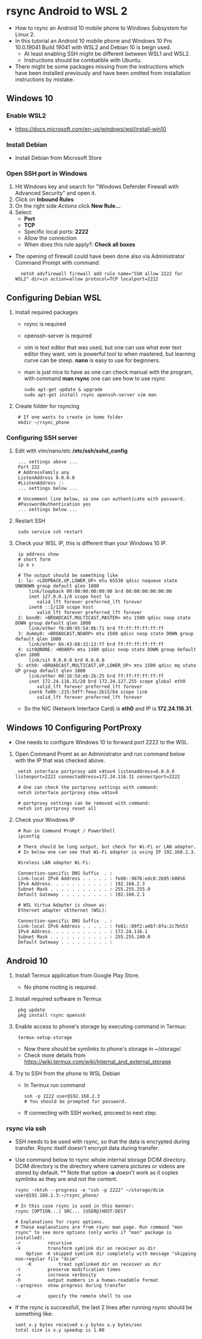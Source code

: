 # rsync Android to WSL 2
* How to rsync an Android 10 mobile phone to Windows Subsystem for Linux 2.
* In this tutorial an Android 10 mobile phone and Windows 10 Pro 10.0.19041 Build 19041 with WSL2 and Debian 10 is beign used.
   * At least enabling SSH might be different between WSL1 and WSL2.
   * Instructions should be combatible with Ubuntu.
* There might be some packages missing from the instructions which have been installed previously and have been omitted from installation instructions by mistake.

## Windows 10
### Enable WSL2
* https://docs.microsoft.com/en-us/windows/wsl/install-win10
### Install Debian
* Install Debian from Microsoft Store
### Open SSH port in Windows
1. Hit Windows key and search for "Windows Defender Firewall with Advanced Security" and open it.
1. Click on **Inbound Rules**
1. On the right side *Actions* click **New Rule...**
1. Select:
    * **Port**
    * **TCP**
    * Specific local ports: **2222**
    * Allow the connection
    * When does this rule apply?: **Check all boxes**
    
* The opening of firewall could have been done also via Administrator Command Prompt with command:

        netsh advfirewall firewall add rule name="SSH allow 2222 for WSL2" dir=in action=allow protocol=TCP localport=2222

## Configuring Debian WSL
1. Install required packages
   * rsync is required
   * openssh-server is required
   * vim is text editor that was used, but one can use what ever text editor they want. vim is powerful tool to when mastered, but learning curve can be steep. **nano** is easy to use for beginners.
   * man is just nice to have as one can check manual with the program, with command **man rsync** one can see how to use rsync

         sudo apt-get update & upgrade
         sudo apt-get install rsync openssh-server vim man

 1. Create folder for rsyncing
 
         # If one wants to create in home folder
         mkdir ~/rsync_phone
      
### Configuring SSH server
1. Edit with vim/nano/etc **/etc/ssh/sshd_config**

        ... settings above ...
        Port 222
        # AddressFamily any
        ListenAddress 0.0.0.0
        #ListenAddress ::        
        ... settings below ...

        # Uncomment line below, so one can authenticate with password. 
        #PasswordAuthentication yes
        ... settings below ...
1. Restart SSH

        sudo service ssh restart
1. Check your WSL IP, this is different than your Windows 10 IP.

        ip address show
        # short form
        ip a s
        
        # The output should be something like
        1: lo: <LOOPBACK,UP,LOWER_UP> mtu 65536 qdisc noqueue state UNKNOWN group default qlen 1000
            link/loopback 00:00:00:00:00:00 brd 00:00:00:00:00:00
            inet 127.0.0.1/8 scope host lo
               valid_lft forever preferred_lft forever
            inet6 ::1/128 scope host
               valid_lft forever preferred_lft forever
        2: bond0: <BROADCAST,MULTICAST,MASTER> mtu 1500 qdisc noop state DOWN group default qlen 1000
            link/ether f6:00:95:54:0b:71 brd ff:ff:ff:ff:ff:ff
        3: dummy0: <BROADCAST,NOARP> mtu 1500 qdisc noop state DOWN group default qlen 1000
            link/ether 6b:43:68:32:13:f7 brd ff:ff:ff:ff:ff:ff
        4: sit0@NONE: <NOARP> mtu 1480 qdisc noop state DOWN group default qlen 1000
            link/sit 0.0.0.0 brd 0.0.0.0
        5: eth0: <BROADCAST,MULTICAST,UP,LOWER_UP> mtu 1500 qdisc mq state UP group default qlen 1000
            link/ether 00:16:5d:eb:2b:25 brd ff:ff:ff:ff:ff:ff
            inet 172.24.116.31/20 brd 172.24.127.255 scope global eth0
               valid_lft forever preferred_lft forever
            inet6 fe80::215:5dff:feea:2b15/64 scope link
               valid_lft forever preferred_lft forever
    * So the NIC (Network Interface Card) is **eth0** and IP is **172.24.116.31**.

## Windows 10 Configuring PortProxy
* One needs to configure Windows 10 to forward port 2222 to the WSL.
1. Open Command Promt as an Administrator and run command below with the IP that was checked above.

        netsh interface portproxy add v4tov4 listenaddress=0.0.0.0 listenport=2222 connectaddress=172.24.116.31 connectport=2222
        
        # One can check the portproxy settings with command:
        netsh interface portproxy show v4tov4
        
        # portproxy settings can be removed with command:
        netsh int portproxy reset all
        
1. Check your Windows IP

        # Run in Command Prompt / PowerShell
        ipconfig

        # There should be long output, but check for Wi-Fi or LAN adapter.
        # In below one can see that Wi-Fi adapter is using IP 192.168.2.3.

        Wireless LAN adapter Wi-Fi:

        Connection-specific DNS Suffix  . :
        Link-local IPv6 Address . . . . . : fe80::9876:edc8:2b95:b08%6
        IPv4 Address. . . . . . . . . . . : 192.168.2.3
        Subnet Mask . . . . . . . . . . . : 255.255.255.0
        Default Gateway . . . . . . . . . : 192.168.2.1
        
        # WSL Virtua Adapter is shown as:
        Ethernet adapter vEthernet (WSL):

        Connection-specific DNS Suffix  . :
        Link-local IPv6 Address . . . . . : fe81::89f2:a4b7:8fa:2c7b%53
        IPv4 Address. . . . . . . . . . . : 172.24.116.1
        Subnet Mask . . . . . . . . . . . : 255.255.240.0
        Default Gateway . . . . . . . . . :
   
## Android 10
1. Install Termux application from Google Play Store.
    * No phone rooting is required.
1. Install required software in Termux

        pkg update
        pkg install rsync openssh

1. Enable access to phone's storage by executing command in Termux:

        termux-setup-storage
    * Now there should be symlinks to phone's storage in ~/storage/
    * Check more details from https://wiki.termux.com/wiki/Internal_and_external_storage

1. Try to SSH from the phone to WSL Debian
    * In Termux run command
    
          ssh -p 2222 user@192.168.2.3
          # You should be prompted for password.

   * If connecting with SSH worked, proceed to next step.     

### rsync via ssh
* SSH needs to be used with rsync, so that the data is encrypted during transfer. Rsync itself doesn't encrypt data during transfer.
* Use command below to rsync whole internal storage DCIM directory. DCIM directory is the directory where camera pictures or videos are stored by default.
** Note that option **-a** doesn't work as it copies symlinks as they are and not the content.

      rsync -rktvh --progress -e "ssh -p 2222" ~/storage/dcim user@192.168.2.3:~/rsync_phone/
      
      # In this case rsync is used in this manner:
      rsync [OPTION...] SRC... [USER@]HOST:DEST
      
      # Explanations for rsync options.
      # These explanations are from rsync man page. Run command "man rsync" to see more options (only works if "man" package is installed).
      -r          recursive
      -k          transform symlink dir on receiver as dir
          Option -K skipped symlink dir completely with message "skipping non-regular file "dcim"
          -K          treat symlinked dir on receiver as dir
      -t          preserve modification times
      -v          increase verbosity
      -h          output numbers in a human-readable format
      --progress  show progress during transfer
      
      -e          specify the remote shell to use
      
* If the rsync is successfull, the last 2 lines after running rsync should be something like:

      sent x.y bytes received x.y bytes x.y bytes/sec
      total size is x.y speedup is 1.00
